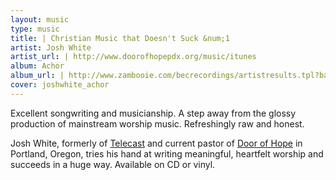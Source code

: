```yaml
---
layout: music
type: music
title: | Christian Music that Doesn't Suck &num;1
artist: Josh White
artist_url: | http://www.doorofhopepdx.org/music/itunes
album: Achor
album_url: | http://www.zambooie.com/becrecordings/artistresults.tpl?band=Josh%20White
cover: joshwhite_achor
---
```

Excellent songwriting and musicianship. A step away from the glossy
production of mainstream worship music. Refreshingly raw and honest.

Josh White, formerly of [Telecast](http://www.becrecordings.com/artists/75/Telecast/) and
current pastor of [Door of Hope](http://www.doorofhopepdx.org) in
Portland, Oregon, tries his hand at writing meaningful, heartfelt
worship and succeeds in a huge way. Available on CD or vinyl.